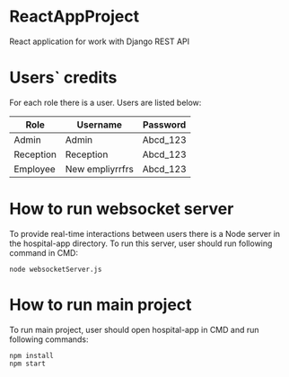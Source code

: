 # ReactAppProject
React application for work with Django REST API
# Users` credits
For each role there is a user. Users are listed below:

| Role  | Username | Password |
| ----- | -------- | -------- |
| Admin | Admin | Abcd_123 |
| Reception | Reception | Abcd_123 |
| Employee | New empliyrrfrs | Abcd_123 |

# How to run websocket server
To provide real-time interactions between users there is a Node server in the hospital-app directory. To run this server, user should run following command in CMD:
  ```
  node websocketServer.js
  ```
# How to run main project
To run main project, user should open hospital-app in CMD and run following commands:
  ```
  npm install
  npm start
  ```
